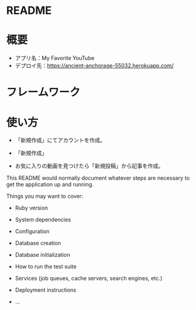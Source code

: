 # README


# 概要
* アプリ名：My Favorite YouTube
* デプロイ先：https://ancient-anchorage-55032.herokuapp.com/

# フレームワーク

# 使い方
* 「新規作成」にてアカウントを作成。

* 「新規作成」

* お気に入りの動画を見つけたら「新規投稿」から記事を作成。

This README would normally document whatever steps are necessary to get the
application up and running.

Things you may want to cover:

* Ruby version

* System dependencies

* Configuration

* Database creation

* Database initialization

* How to run the test suite

* Services (job queues, cache servers, search engines, etc.)

* Deployment instructions

* ...
